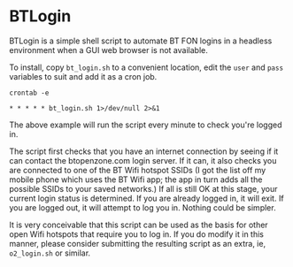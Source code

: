 # BTLogin

BTLogin is a simple shell script to automate BT FON logins in a headless environment when a GUI web browser is not available.

To install, copy `bt_login.sh` to a convenient location, edit the `user` and `pass` variables to suit and add it as a cron job.

```
crontab -e

* * * * * bt_login.sh 1>/dev/null 2>&1
```

The above example will run the script every minute to check you're logged in.

The script first checks that you have an internet connection by seeing if it can contact the btopenzone.com login server.  If it can, it also checks you are connected to one of the BT Wifi hotspot SSIDs (I got the list off my mobile phone which uses the BT Wifi app; the app in turn adds all the possible SSIDs to your saved networks.) If all is still OK at  this stage, your current login status is determined.  If you are already logged in, it will exit.  If you are logged out, it will attempt to log you in.  Nothing could be simpler.

It is very conceivable that this script can be used as the basis for other open Wifi hotspots that require you to log in.  If you do modify it in this manner, please consider submitting the resulting script as an extra, ie, `o2_login.sh` or similar. 
